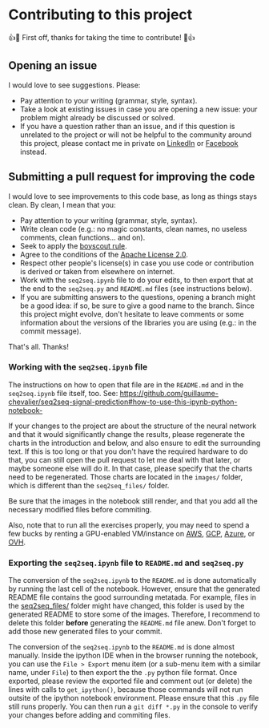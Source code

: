 # Contributing to this project

:+1::tada: First off, thanks for taking the time to contribute! :tada::+1:


## Opening an issue

I would love to see suggestions. Please:
- Pay attention to your writing (grammar, style, syntax).
- Take a look at existing issues in case you are opening a new issue: your problem might already be discussed or solved.
- If you have a question rather than an issue, and if this question is unrelated to the project or will not be helpful to the community around this project, please contact me in private on [LinkedIn](https://www.linkedin.com/in/chevalierg/) or [Facebook](https://www.facebook.com/Guillaume.Chevalier.Che) instead.


## Submitting a pull request for improving the code

I would love to see improvements to this code base, as long as things stays clean. By clean, I mean that you: 
- Pay attention to your writing (grammar, style, syntax).
- Write clean code (e.g.: no magic constants, clean names, no useless comments, clean functions... and on).
- Seek to apply the [boyscout rule](http://programmer.97things.oreilly.com/wiki/index.php/The_Boy_Scout_Rule).
- Agree to the conditions of the [Apache License 2.0](https://github.com/guillaume-chevalier/seq2seq-signal-prediction/blob/master/LICENSE).
- Respect other people's license(s) in case you use code or contribution is derived or taken from elsewhere on internet.
- Work with the `seq2seq.ipynb` file to do your edits, to then export that at the end to the `seq2seq.py` and `README.md` files (see instructions below).
- If you are submitting answers to the questions, opening a branch might be a good idea: if so, be sure to give a good name to the branch. Since this project might evolve, don't hesitate to leave comments or some information about the versions of the libraries you are using (e.g.: in the commit message). 

That's all. Thanks! 


### Working with the `seq2seq.ipynb` file

The instructions on how to open that file are in the `README.md` and in the `seq2seq.ipynb` file itself, too. See: https://github.com/guillaume-chevalier/seq2seq-signal-prediction#how-to-use-this-ipynb-python-notebook-

If your changes to the project are about the structure of the neural network and that it would significantly change the results, please regenerate the charts in the introduction and below, and also ensure to edit the surrounding text. If this is too long or that you don't have the required hardware to do that, you can still open the pull request to let me deal with that later, or maybe someone else will do it. In that case, please specify that the charts need to be regenerated. Those charts are located in the `images/` folder, which is different than the `seq2seq_files/` folder. 

Be sure that the images in the notebook still render, and that you add all the necessary modified files before commiting. 

Also, note that to run all the exercises properly, you may need to spend a few bucks by renting a GPU-enabled VM/instance on [AWS](http://docs.aws.amazon.com/AWSEC2/latest/UserGuide/accelerated-computing-instances.html#gpu-instance-families), [GCP](https://cloud.google.com/gpu/), [Azure](https://docs.microsoft.com/en-us/azure/virtual-machines/windows/sizes-gpu), or [OVH](https://www.ovh.com/us/public-cloud/instances/prices/).


### Exporting the `seq2seq.ipynb` file to `README.md` and `seq2seq.py`

The conversion of the `seq2seq.ipynb` to the `README.md` is done automatically by running the last cell of the notebook. 
However, ensure that the generated README file contains the good surrounding metatada. For example, files in the [seq2seq_files/](https://github.com/guillaume-chevalier/seq2seq-signal-prediction/tree/master/seq2seq_files) folder might have changed, this folder is used by the generated README to store some of the images. Therefore, I recommend to delete this folder **before** generating the `README.md` file anew. Don't forget to add those new generated files to your commit. 

The conversion of the `seq2seq.ipynb` to the `README.md` is done almost manually. Inside the ipython IDE when in the browser running the notebook, you can use the `File > Export` menu item (or a sub-menu item with a similar name, under `File`) to then export the the `.py` python file format. Once exported, please review the exported file and comment out (or delete) the lines with calls to `get_ipython()`, because those commands will not run outsite of the ipython notebook environment. Please ensure that this `.py` file still runs properly. You can then run a `git diff *.py` in the console to verify your changes before adding and commiting files. 
